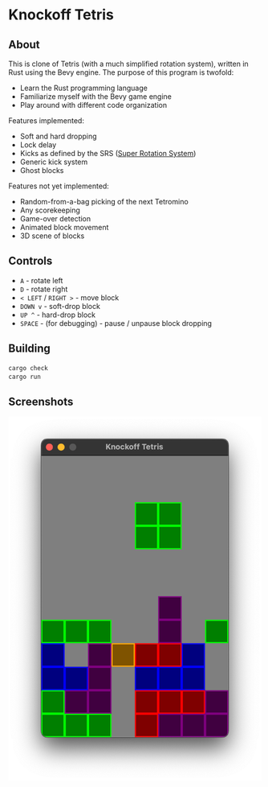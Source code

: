 Knockoff Tetris
======

## About

This is clone of Tetris (with a much simplified rotation system), written in Rust using the Bevy engine. The purpose of this program is twofold:

- Learn the Rust programming language
- Familiarize myself with the Bevy game engine
- Play around with different code organization

Features implemented:
- Soft and hard dropping
- Lock delay
- Kicks as defined by the SRS ([Super Rotation System](https://tetris.fandom.com/wiki/SRS))
- Generic kick system
- Ghost blocks

Features not yet implemented:
- Random-from-a-bag picking of the next Tetromino
- Any scorekeeping
- Game-over detection
- Animated block movement
- 3D scene of blocks

## Controls

- `A` - rotate left
- `D` - rotate right
- `< LEFT` / `RIGHT >` - move block
- `DOWN v` - soft-drop block
- `UP ^` - hard-drop block
- `SPACE` - (for debugging) - pause / unpause block dropping

## Building

```bash
cargo check
cargo run
```

## Screenshots
![](./screens/1.png)